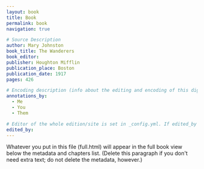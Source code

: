 ```yaml
---
layout: book
title: Book
permalink: book
navigation: true

# Source Description
author: Mary Johnston
book_title: The Wanderers 
book_editor: 
publisher: Houghton Mifflin
publication_place: Boston
publication_date: 1917
pages: 426

# Encoding description (info about the editing and encoding of this digital file)
annotations_by: 
  - Me
  - You
  - Them

# Editor of the whole edition/site is set in _config.yml. If edited_by is filled in below, it will override the editor listed _config.yml.
edited_by: 
---
```


Whatever you put in this file (full.html) will appear in the full book view below the metadata and chapters list. (Delete this paragraph if you don't need extra text; do not delete the metadata, however.)